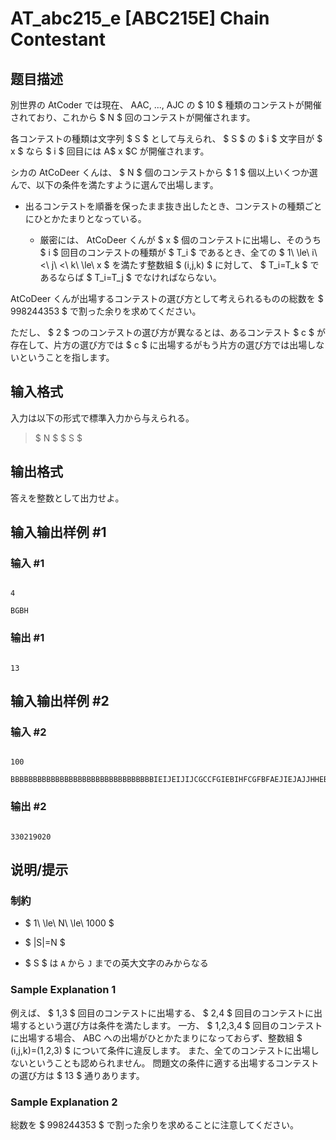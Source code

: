 # AT_abc215_e [ABC215E] Chain Contestant

## 题目描述

[problemUrl]: https://atcoder.jp/contests/abc215/tasks/abc215_e

別世界の AtCoder では現在、 AAC, ..., AJC の $ 10 $ 種類のコンテストが開催されており、これから $ N $ 回のコンテストが開催されます。  
 各コンテストの種類は文字列 $ S $ として与えられ、 $ S $ の $ i $ 文字目が $ x $ なら $ i $ 回目には A$ x $C が開催されます。  
 シカの AtCoDeer くんは、 $ N $ 個のコンテストから $ 1 $ 個以上いくつか選んで、以下の条件を満たすように選んで出場します。

- 出るコンテストを順番を保ったまま抜き出したとき、コンテストの種類ごとにひとかたまりとなっている。
  - 厳密には、 AtCoDeer くんが $ x $ 個のコンテストに出場し、そのうち $ i $ 回目のコンテストの種類が $ T_i $ であるとき、全ての $ 1\ \le\ i\ <\ j\ <\ k\ \le\ x $ を満たす整数組 $ (i,j,k) $ に対して、 $ T_i=T_k $ であるならば $ T_i=T_j $ でなければならない。

AtCoDeer くんが出場するコンテストの選び方として考えられるものの総数を $ 998244353 $ で割った余りを求めてください。  
 ただし、 $ 2 $ つのコンテストの選び方が異なるとは、あるコンテスト $ c $ が存在して、片方の選び方では $ c $ に出場するがもう片方の選び方では出場しないということを指します。

## 输入格式

入力は以下の形式で標準入力から与えられる。

> $ N $ $ S $

## 输出格式

答えを整数として出力せよ。

## 输入输出样例 #1

### 输入 #1

```
4
BGBH
```

### 输出 #1

```
13
```

## 输入输出样例 #2

### 输入 #2

```
100
BBBBBBBBBBBBBBBBBBBBBBBBBBBBBBBBIEIJEIJIJCGCCFGIEBIHFCGFBFAEJIEJAJJHHEBBBJJJGJJJCCCBAAADCEHIIFEHHBGF
```

### 输出 #2

```
330219020
```

## 说明/提示

### 制約

- $ 1\ \le\ N\ \le\ 1000 $
- $ |S|=N $
- $ S $ は `A` から `J` までの英大文字のみからなる

### Sample Explanation 1

例えば、 $ 1,3 $ 回目のコンテストに出場する、 $ 2,4 $ 回目のコンテストに出場するという選び方は条件を満たします。 一方、 $ 1,2,3,4 $ 回目のコンテストに出場する場合、 ABC への出場がひとかたまりになっておらず、整数組 $ (i,j,k)=(1,2,3) $ について条件に違反します。 また、全てのコンテストに出場しないということも認められません。 問題文の条件に適する出場するコンテストの選び方は $ 13 $ 通りあります。

### Sample Explanation 2

総数を $ 998244353 $ で割った余りを求めることに注意してください。
